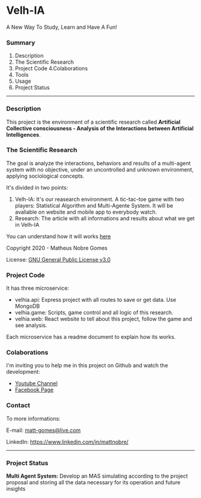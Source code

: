 # Velh-IA

A New Way To Study, Learn and Have A Fun!

### Summary
1. Description
2. The Scientific Research
3. Project Code
4.Colaborations
5. Tools
6. Usage
7. Project Status

------------
### Description
This project is the environment of a scientific research called **Artificial Collective consciousness - Analysis of the Interactions between Artificial Intelligences**. 


### The Scientific Research 
The goal is analyze the interactions, behaviors and results of a multi-agent system with no objective, under an uncontrolled and unknown environment, applying sociological concepts.


It's divided in two points: 
1. Velh-IA: It's our reasearch environment. A tic-tac-toe game with two players: Statistical Algorithm and Multi-Agente System. It will be avaliable on website and mobile app to everybody watch.
2. Research: The article with all informations and results about what we get in Velh-IA


You can understand how it will works [here](https://drive.google.com/file/d/1UKPZ7I5N6bp6ra51rSCFFoxtNL2clJYr/view?usp=sharing "here")


Copyright 2020 - Matheus Nobre Gomes

License: [GNU General Public License v3.0 ](https://www.gnu.org/licenses/gpl-3.0.pt-br.html "GNU General Public License v3.0 ")

### Project Code
It has three microservice:
* velhia.api: Express project with all routes to save or get data. Use MongoDB
* velhia.game: Scripts, game control and all logic of this research.
* velhia.web: React website to tell about this project, follow the game and see analysis.

Each microservice has a readme document to explain how its works.

### Colaborations
I'm inviting you to help me in this project on Github and watch the development:
* [Youtube Channel](https://www.youtube.com/channel/UCNBSO8r0BwMNQUaNy2UQN1g "Youtube Channel")
* [Facebook Page](https://www.facebook.com/Pynatic "Facebook Page")

### Contact
To more informations:

E-mail: matt-gomes@live.com

LinkedIn: https://www.linkedin.com/in/mattnobre/

------------
### Project Status

**Multi Agent System:** Develop an MAS simulating according to the project proposal and storing all the data necessary for its operation and future insights
